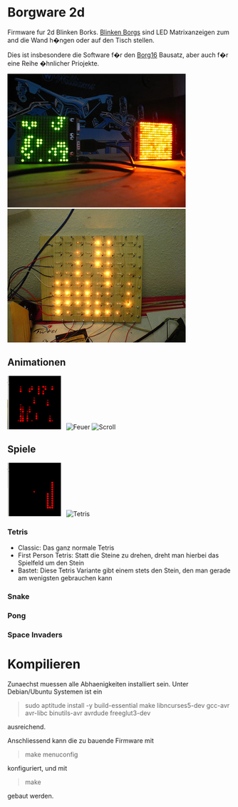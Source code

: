 Borgware 2d
===========

Firmware fur 2d Blinken Borks.
[Blinken Borgs](http://www.das-labor.org/wiki/Blinken_Borgs) sind LED 
Matrixanzeigen zum and die Wand h�ngen oder auf den Tisch stellen.

Dies ist insbesondere die Software f�r den [Borg16](http://www.das-labor.org/wiki/Borg16) Bausatz, 
aber auch f�r eine Reihe �hnlicher Priojekte.


![Kleine Borg16](/doc/img/Borg16-small.jpg) &nbsp;
![Gl�hbirnen Borg](/doc/img/Borg16-bulb.jpg)
 
Animationen
-----------

![Matrix](/doc/img/anim-matrix.png) &nbsp;
![Feuer](/doc/img/anim-feuer.jpg)
![Scroll](/doc/img/anim-scroll.jpg)


Spiele
------

![Snake](/doc/img/game-snake.png) &nbsp;
![Tetris](/doc/img/game-tetris.jpg)

### Tetris

 * Classic: Das ganz normale Tetris
 * First Person Tetris: Statt die Steine zu drehen, dreht man hierbei das Spielfeld um den Stein
 * Bastet: Diese Tetris Variante gibt einem stets den Stein, den man gerade am wenigsten gebrauchen kann

### Snake

### Pong

### Space Invaders


Kompilieren
===========

Zunaechst muessen alle Abhaenigkeiten installiert sein. Unter Debian/Ubuntu Systemen 
ist ein 

 > sudo aptitude install -y build-essential make libncurses5-dev gcc-avr avr-libc binutils-avr avrdude freeglut3-dev

ausreichend.

Anschliessend kann die zu bauende Firmware mit 

 > make menuconfig

konfiguriert, und mit 

 > make 

gebaut werden.

